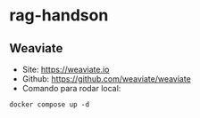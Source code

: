 # rag-handson

## Weaviate

- Site: <https://weaviate.io>
- Github: <https://github.com/weaviate/weaviate>
- Comando para rodar local:

```shell
docker compose up -d
```
